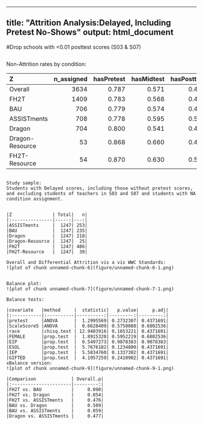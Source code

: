 
---
title: "Attrition Analysis:Delayed, Including Pretest No-Shows"
output: html_document
---







#Drop schools with <0.01 posttest scores (S03 & S07)


```
````
Non-Attrition rates by condition:


|Z               | n_assigned| hasPretest| hasMidtest| hasPosttest| hasDelayed| hasStatetest|
|:---------------|----------:|----------:|----------:|-----------:|----------:|------------:|
|Overall         |       3634|      0.787|      0.571|       0.488|      0.343|        0.739|
|FH2T            |       1409|      0.783|      0.568|       0.493|      0.345|        0.739|
|BAU             |        706|      0.779|      0.574|       0.493|      0.333|        0.725|
|ASSISTments     |        708|      0.778|      0.595|       0.500|      0.357|        0.766|
|Dragon          |        704|      0.800|      0.541|       0.463|      0.310|        0.730|
|Dragon-Resource |         53|      0.868|      0.660|       0.434|      0.472|        0.736|
|FH2T-Resource   |         54|      0.870|      0.630|       0.537|      0.556|        0.685|

```

Study sample:
Students with Delayed scores, including those without pretest scores, and excluding students of teachers in S03 and S07 and students with NA condition assignment.


|Z               | Total|   n|
|:---------------|-----:|---:|
|ASSISTments     |  1247| 253|
|BAU             |  1247| 235|
|Dragon          |  1247| 218|
|Dragon-Resource |  1247|  25|
|FH2T            |  1247| 486|
|FH2T-Resource   |  1247|  30|

Overall and Differential Attrition vis a vis WWC Standards:
![plot of chunk unnamed-chunk-6](figure/unnamed-chunk-6-1.png)


Balance plot:
![plot of chunk unnamed-chunk-7](figure/unnamed-chunk-7-1.png)

Balance tests:

|covariate   |method     |  statistic|   p.value|     p.adj|
|:-----------|:----------|----------:|---------:|---------:|
|pretest     |ANOVA      |  1.2995569| 0.2732307| 0.4371691|
|ScaleScore5 |ANOVA      |  0.6628409| 0.5750088| 0.6802536|
|race        |chisq.test | 12.9403916| 0.1653221| 0.4371691|
|FEMALE      |prop.test  |  1.8915320| 0.5952219| 0.6802536|
|EIP         |prop.test  |  0.5497273| 0.9078383| 0.9078383|
|ESOL        |prop.test  |  5.7676182| 0.1234800| 0.4371691|
|IEP         |prop.test  |  5.5834760| 0.1337302| 0.4371691|
|GIFTED      |prop.test  |  4.1957259| 0.2410902| 0.4371691|
xBalance version:
![plot of chunk unnamed-chunk-9](figure/unnamed-chunk-9-1.png)

|Comparison             | Overall.p|
|:----------------------|---------:|
|FH2T vs. BAU           |     0.090|
|FH2T vs. Dragon        |     0.054|
|FH2T vs. ASSISTments   |     0.476|
|BAU vs. Dragon         |     0.509|
|BAU vs. ASSISTments    |     0.059|
|Dragon vs. ASSISTments |     0.477|

